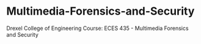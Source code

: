# Multimedia-Forensics-and-Security
Drexel College of Engineering Course: ECES 435 - Multimedia Forensics and Security
